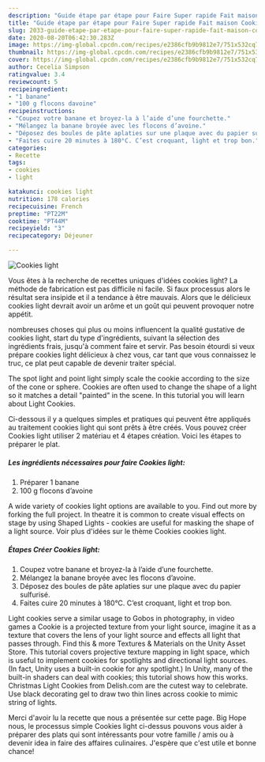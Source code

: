 ```yaml
---
description: "Guide étape par étape pour Faire Super rapide Fait maison Cookies light"
title: "Guide étape par étape pour Faire Super rapide Fait maison Cookies light"
slug: 2033-guide-etape-par-etape-pour-faire-super-rapide-fait-maison-cookies-light
date: 2020-08-20T06:42:30.283Z
image: https://img-global.cpcdn.com/recipes/e2386cfb9b9812e7/751x532cq70/cookies-light-photo-principale-de-la-recette.jpg
thumbnail: https://img-global.cpcdn.com/recipes/e2386cfb9b9812e7/751x532cq70/cookies-light-photo-principale-de-la-recette.jpg
cover: https://img-global.cpcdn.com/recipes/e2386cfb9b9812e7/751x532cq70/cookies-light-photo-principale-de-la-recette.jpg
author: Cecelia Simpson
ratingvalue: 3.4
reviewcount: 5
recipeingredient:
- "1 banane"
- "100 g flocons davoine"
recipeinstructions:
- "Coupez votre banane et broyez-la à l’aide d’une fourchette."
- "Mélangez la banane broyée avec les flocons d’avoine."
- "Déposez des boules de pâte aplaties sur une plaque avec du papier sulfurisé."
- "Faites cuire 20 minutes à 180°C. C’est croquant, light et trop bon."
categories:
- Recette
tags:
- cookies
- light

katakunci: cookies light 
nutrition: 178 calories
recipecuisine: French
preptime: "PT22M"
cooktime: "PT44M"
recipeyield: "3"
recipecategory: Déjeuner

---
```



![Cookies light](https://img-global.cpcdn.com/recipes/e2386cfb9b9812e7/751x532cq70/cookies-light-photo-principale-de-la-recette.jpg)

Vous êtes à la recherche de recettes uniques d'idées cookies light? La méthode de fabrication est pas difficile ni facile. Si faux processus alors le résultat sera insipide et il a tendance à être mauvais. Alors que le délicieux cookies light devrait avoir un arôme et un goût qui peuvent provoquer notre appétit.

nombreuses choses qui plus ou moins influencent la qualité gustative de cookies light, start du type d'ingrédients, suivant la sélection des ingrédients frais, jusqu'à comment faire et servir. Pas besoin étourdi si veux prépare cookies light délicieux à chez vous, car tant que vous connaissez le truc, ce plat peut capable de devenir traiter spécial.

The spot light and point light simply scale the cookie according to the size of the cone or sphere. Cookies are often used to change the shape of a light so it matches a detail &#34;painted&#34; in the scene. In this tutorial you will learn about Light Cookies.


Ci-dessous il y a quelques simples et pratiques qui peuvent être appliqués au traitement cookies light qui sont prêts à être créés. Vous pouvez créer Cookies light utiliser 2 matériau et 4 étapes création. Voici les étapes to préparer le plat.

<!--inarticleads1-->

##### Les ingrédients nécessaires pour faire Cookies light:

1. Préparer 1 banane
1.  100 g flocons d’avoine


A wide variety of cookies light options are available to you. Find out more by forking the full project. In theatre it is common to create visual effects on stage by using Shaped Lights - cookies are useful for masking the shape of a light source. Voir plus d&#39;idées sur le thème Cookies cookies light. 

<!--inarticleads2-->

##### Étapes Créer Cookies light:

1. Coupez votre banane et broyez-la à l’aide d’une fourchette.
1. Mélangez la banane broyée avec les flocons d’avoine.
1. Déposez des boules de pâte aplaties sur une plaque avec du papier sulfurisé.
1. Faites cuire 20 minutes à 180°C. C’est croquant, light et trop bon.


Light cookies serve a similar usage to Gobos in photography, in video games a Cookie is a projected texture from your light source, imagine it as a texture that covers the lens of your light source and effects all light that passes through. Find this &amp; more Textures &amp; Materials on the Unity Asset Store. This tutorial covers projective texture mapping in light space, which is useful to implement cookies for spotlights and directional light sources. (In fact, Unity uses a built-in cookie for any spotlight.) In Unity, many of the built-in shaders can deal with cookies; this tutorial shows how this works. Christmas Light Cookies from Delish.com are the cutest way to celebrate. Use black decorating gel to draw two thin lines across cookie to mimic string of lights. 


Merci d'avoir lu la recette que nous a présentée sur cette page. Big Hope nous, le processus simple Cookies light ci-dessus pouvons vous aider à préparer des plats qui sont intéressants pour votre famille / amis ou à devenir idea in faire des affaires culinaires. J'espère que c'est utile et bonne chance!
